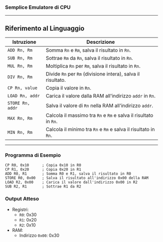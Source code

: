 ### Semplice Emulatore di CPU

---

## Riferimento al Linguaggio

| **Istruzione**   | **Descrizione**                                               |
|-------------------|---------------------------------------------------------------|
| `ADD Rn, Rm`     | Somma `Rn` e `Rm`, salva il risultato in `Rn`.                |
| `SUB Rn, Rm`     | Sottrae `Rm` da `Rn`, salva il risultato in `Rn`.             |
| `MUL Rn, Rm`     | Moltiplica `Rn` per `Rm`, salva il risultato in `Rn`.         |
| `DIV Rn, Rm`     | Divide `Rn` per `Rm` (divisione intera), salva il risultato.  |
| `CP Rn, value`   | Copia il valore in `Rn`.                                      |
| `LOAD Rn, addr`  | Carica il valore dalla RAM all'indirizzo `addr` in `Rn`.      |
| `STORE Rn, addr` | Salva il valore di `Rn` nella RAM all'indirizzo `addr`.       |
| `MAX Rn, Rm`  | Calcola il massimo tra `Rn` e `Rm` e salva il risultato in `Rn`.      |
| `MIN Rn, Rm` | Calcola il minimo tra `Rn` e `Rm` e salva il risultato in `Rn`.       |


---

### Programma di Esempio

```assembly
CP R0, 0x10      ; Copia 0x10 in R0
CP R1, 0x20      ; Copia 0x20 in R1
ADD R0, R1       ; Somma R0 e R1, salva il risultato in R0
STORE R0, 0x00   ; Salva il risultato all'indirizzo 0x00 della RAM
LOAD R2, 0x00    ; Carica il valore dall'indirizzo 0x00 in R2
SUB R2, R1       ; Sottrae R1 da R2
```

### Output Atteso
- Registri:
  - `R0`: 0x30
  - `R1`: 0x20
  - `R2`: 0x10
- RAM:
  - Indirizzo `0x00`: 0x30



